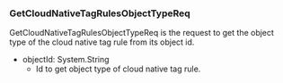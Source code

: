 ### GetCloudNativeTagRulesObjectTypeReq
GetCloudNativeTagRulesObjectTypeReq is the request to get the object type
of the cloud native tag rule from its object id.

- objectId: System.String
  - Id to get object type of cloud native tag rule.
